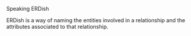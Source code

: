Speaking ERDish

ERDish is a way of naming the entities involved in a relationship and the attributes associated to that relationship.